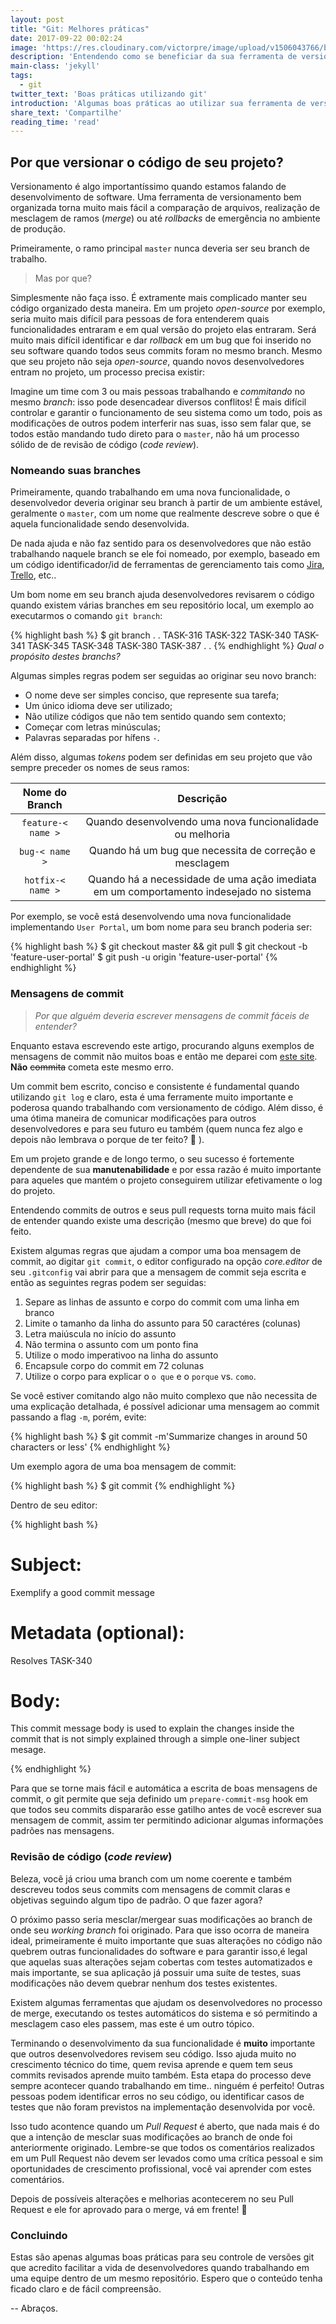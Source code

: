 ```yaml
---
layout: post
title: "Git: Melhores práticas"
date: 2017-09-22 00:02:24
image: 'https://res.cloudinary.com/victorpre/image/upload/v1506043766/blogposts/gitlogo.png'
description: 'Entendendo como se beneficiar da sua ferramenta de versionamento'
main-class: 'jekyll'
tags:
  - git
twitter_text: 'Boas práticas utilizando git'
introduction: 'Algumas boas práticas ao utilizar sua ferramenta de versionamento. Nomeando commits e branchs'
share_text: 'Compartilhe'
reading_time: 'read'
---
```


## Por que versionar o código de seu projeto?

  Versionamento é algo importantíssimo quando estamos falando de desenvolvimento de software. Uma ferramenta de versionamento bem organizada
torna muito mais fácil a comparação de arquivos, realização de mesclagem de ramos (*merge*) ou até *rollbacks* de emergência no ambiente de produção.

  Primeiramente, o ramo principal `master` nunca deveria ser seu branch de trabalho.

> Mas por que?

  Simplesmente não faça isso. É extramente mais complicado manter seu código organizado desta maneira. Em um projeto *open-source* por exemplo,
seria muito mais difícil para pessoas de fora entenderem quais funcionalidades entraram e em qual versão do projeto elas entraram.
Será muito mais difícil identificar e dar *rollback* em um bug que foi inserido no seu software quando todos seus commits foram no mesmo branch.
Mesmo que seu projeto não seja *open-source*, quando novos desenvolvedores entram no projeto, um processo precisa existir:

  Imagine um time com 3 ou mais pessoas trabalhando e *commitando* no mesmo *branch*: isso pode desencadear diversos conflitos! É mais difícil controlar
e garantir o funcionamento de seu sistema como um todo, pois as modificações de outros podem interferir nas suas, isso sem falar que, se todos
estão mandando tudo direto para o `master`, não há um processo sólido de de revisão de código (*code review*).

### Nomeando suas branches

  Primeiramente, quando trabalhando em uma nova funcionalidade, o desenvolvedor deveria originar seu branch à partir de um ambiente estável, geralmente
o `master`, com um nome que realmente descreve sobre o que é aquela funcionalidade sendo desenvolvida.

  De nada ajuda e não faz sentido para os desenvolvedores que não estão trabalhando naquele branch se ele foi nomeado, por exemplo, baseado em um código 
identificador/id de ferramentas de gerenciamento tais como [Jira](https://www.atlassian.com/software/jira), [Trello](https://trello.com/), etc..

  Um bom nome em seu branch ajuda desenvolvedores revisarem o código quando existem várias branches em seu repositório local, um exemplo ao executarmos
o comando `git branch`:

{% highlight bash  %}
$ git branch
  .
  .
  TASK-316
  TASK-322
  TASK-340
  TASK-341
  TASK-345
  TASK-348
  TASK-380
  TASK-387
  .
  .
{% endhighlight %}
*Qual o propósito destes branchs?*


  Algumas simples regras podem ser seguidas ao originar seu novo branch:

<ul class="browser-default">
<li> O nome deve ser simples conciso, que represente sua tarefa;</li>
<li> Um único idioma deve ser utilizado;</li>
<li> Não utilize códigos que não tem sentido quando sem contexto;</li>
<li> Começar com letras minúsculas;</li>
<li>Palavras separadas por hífens <code class="highlighter-rouge">-</code>.</li>
</ul>

  Além disso, algumas *tokens* podem ser definidas em seu projeto que vão sempre preceder os nomes de seus ramos:

|    Nome do Branch     |               Descrição                |
| :----------------: | :--------------------------------------: |
| `feature-< name >` | Quando desenvolvendo uma nova funcionalidade ou melhoria |
|   `bug-< name >`   | Quando há um bug que necessita de correção e mesclagem |
| `hotfix-< name >`  | Quando há a necessidade de uma ação imediata em um comportamento indesejado no sistema |

  Por exemplo, se você está desenvolvendo uma nova funcionalidade implementando `User Portal`, um bom nome para seu branch poderia ser:

{% highlight bash  %}
$ git checkout master && git pull
$ git checkout -b 'feature-user-portal'
$ git push -u origin 'feature-user-portal'
{% endhighlight %}

### Mensagens de commit

> *Por que alguém deveria escrever mensagens de commit fáceis de entender?*

Enquanto estava escrevendo este artigo, procurando alguns exemplos de mensagens de commit não muitos boas e então me deparei com [este site](https://www.commitlogsfromlastnight.com/).
 **Não** ~~commita~~ cometa este mesmo erro.

 Um commit bem escrito, conciso e consistente é fundamental quando utilizando `git log` e claro, esta é uma ferramente muito importante e poderosa
 quando trabalhando com versionamento de código. Além disso, é uma ótima maneira de comunicar modificações para outros desenvolvedores e para seu futuro eu também 
 (quem nunca fez algo e depois não lembrava o porque de ter feito? :thinking: ).

 Em um projeto grande e de longo termo, o seu sucesso é fortemente dependente de sua **manutenabilidade** e por essa razão é muito importante
 para aqueles que mantém o projeto conseguirem utilizar efetivamente o log do projeto.

 Entendendo commits de outros e seus pull requests torna muito mais fácil de entender quando existe uma descrição (mesmo que breve) do que foi feito.

 Existem algumas regras que ajudam a compor uma boa mensagem de commit, ao digitar `git commit`, o editor configurado na opção *core.editor* de seu `.gitconfig`
 vai abrir para que a mensagem de commit seja escrita e então as seguintes regras podem ser seguidas:

 1. Separe as linhas de assunto e corpo do commit com uma linha em branco 
 2. Limite o tamanho da linha do assunto para 50 caractéres (colunas)
 3. Letra maiúscula no início do assunto
 4. Não termina o assunto com um ponto fina
 5. Utilize o modo imperativoo na linha do assunto
 6. Encapsule corpo do commit em 72 colunas
 7. Utilize o corpo para explicar o `o que` e o `porque` vs. `como`.

 Se você estiver comitando algo não muito complexo que não necessita de uma explicação detalhada, é possível adicionar uma mensagem ao commit passando a flag `-m`, porém, evite:


{% highlight bash  %}
$ git commit -m'Summarize changes in around 50 characters or less'
{% endhighlight %}

Um exemplo agora de uma boa mensagem de commit:


{% highlight bash  %}
$ git commit
{% endhighlight %}

Dentro de seu editor:

{% highlight bash  %}
# Subject:
Exemplify a good commit message

# Metadata (optional):
Resolves TASK-340

# Body:
This commit message body is used to explain the changes
inside the commit that is not simply explained through a
simple one-liner subject mesage.

{% endhighlight %}

Para que se torne mais fácil e automática a escrita de boas mensagens de commit, o git permite que seja definido um `prepare-commit-msg` hook em que todos seu commits
dispararão esse gatilho antes de você escrever sua mensagem de commit, assim ter permitindo adicionar algumas informações padrões nas mensagens.


### Revisão de código (*code review*)

Beleza, você já criou uma branch com um nome coerente e também descreveu todos seus commits com mensagens de commit claras e objetivas seguindo algum tipo de padrão. O que fazer agora?

O próximo passo seria mesclar/mergear suas modificações ao branch de onde seu *working branch* foi originado. Para que isso ocorra de maneira ideal, primeiramente é muito importante que
suas alterações no código não quebrem outras funcionalidades do software e para garantir isso,é legal que aquelas suas alterações sejam cobertas com testes automatizados e
mais importante, se sua aplicação já possuir uma suíte de testes, suas modificações não devem quebrar nenhum dos testes existentes.

Existem algumas ferramentas que ajudam os desenvolvedores no processo de merge, executando os testes automáticos do sistema e só permitindo a mesclagem caso eles passem, mas este é um
outro tópico.

Terminando o desenvolvimento da sua funcionalidade é **muito** importante que outros desenvolvedores revisem seu código. Isso ajuda muito no crescimento técnico do time, quem revisa aprende
e quem tem seus commits revisados aprende muito também. Esta etapa do processo deve sempre acontecer quando trabalhando em time.. ninguém é perfeito! Outras pessoas podem identificar erros 
no seu código, ou identificar casos de testes que não foram previstos na implementação desenvolvida por você.

Isso tudo acontence quando um *Pull Request* é aberto, que nada mais é do que a intenção de mesclar suas modificações ao branch de onde foi anteriormente originado. Lembre-se que todos os comentários
realizados em um Pull Request não devem ser levados como uma crítica pessoal e sim oportunidades de crescimento profissional, você vai aprender com estes comentários.

Depois de possíveis alterações e melhorias acontecerem no seu Pull Request e ele for aprovado para o merge, vá em frente! :grimacing:



### Concluindo

Estas são apenas algumas boas práticas para seu controle de versões git que acredito facilitar a vida de desenvolvedores quando trabalhando em uma equipe dentro de um mesmo repositório. Espero que o
conteúdo tenha ficado claro e de fácil compreensão.


-- Abraços.



